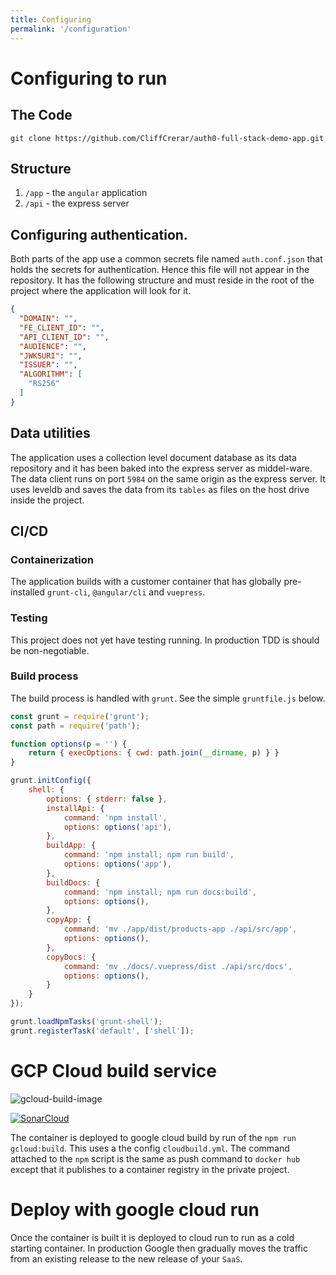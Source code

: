 ```yaml
---
title: Configuring
permalink: '/configuration'
---
```


# Configuring to run

## The Code

```
git clone https://github.com/CliffCrerar/auth0-full-stack-demo-app.git
```

## Structure

1. ```/app``` - the `angular` application
2. ```/api``` - the express server

## Configuring authentication.

Both parts of the app use a common secrets file named `auth.conf.json` that holds the secrets for authentication. Hence this file will not appear in the repository. It has the following structure and must reside in the root of the project where the application will look for it.

```json
{
  "DOMAIN": "",
  "FE_CLIENT_ID": "",
  "API_CLIENT_ID": "",
  "AUDIENCE": "",
  "JWKSURI": "",
  "ISSUER": "",
  "ALGORITHM": [
    "RS256"
  ]
}
```

## Data utilities

The application uses a collection level document database as its data repository and it has been baked into the express server as middel-ware. The data client runs on port `5984` on the same origin as the express server. It uses leveldb and saves the data from its `tables` as files on the host drive inside the project.

## CI/CD

### Containerization

The application builds with a customer container that has globally pre-installed `grunt-cli`, `@angular/cli` and `vuepress`. 

### Testing

This project does not yet have testing running. In production TDD is should be non-negotiable.

### Build process

The build process is handled with `grunt`. See the simple `gruntfile.js` below.

```js
const grunt = require('grunt');
const path = require('path');

function options(p = '') {
    return { execOptions: { cwd: path.join(__dirname, p) } }
}

grunt.initConfig({
    shell: {
        options: { stderr: false },
        installApi: {
            command: 'npm install',
            options: options('api'),
        },
        buildApp: {
            command: 'npm install; npm run build',
            options: options('app'),
        },
        buildDocs: {
            command: 'npm install; npm run docs:build',
            options: options(),
        },
        copyApp: {
            command: 'mv ./app/dist/products-app ./api/src/app',
            options: options(),
        },
        copyDocs: {
            command: 'mv ./docs/.vuepress/dist ./api/src/docs',
            options: options(),
        }
    }
});

grunt.loadNpmTasks('grunt-shell');
grunt.registerTask('default', ['shell']);
```

# GCP Cloud build service

![gcloud-build-image](https://cdn-cloudflare.ga/assets/site-logo/gcloud-build/gcloud-build.jpg)

[![SonarCloud](https://sonarcloud.io/images/project_badges/sonarcloud-white.svg)](https://sonarcloud.io/dashboard?id=CliffCrerar_auth0-full-stack-demo-app)

The container is deployed to google cloud build by run of the `npm run gcloud:build`. This uses a the config `cloudbuild.yml`. The command attached to the `npm` script is the same as push command to `docker hub` except that it publishes to a container registry in the private project.

# Deploy with google cloud run

Once the container is built it is deployed to cloud run to run as a cold starting container. In production Google then gradually moves the traffic from an existing release to the new release of your `SaaS`.